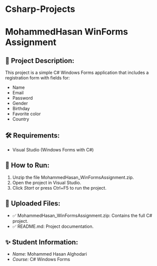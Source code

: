 # Csharp-Projects
# MohammedHasan WinForms Assignment

## 📌 Project Description:
This project is a simple C# Windows Forms application that includes a registration form with fields for:  
- Name  
- Email  
- Password  
- Gender  
- Birthday  
- Favorite color  
- Country  

## 🛠 Requirements:
- Visual Studio (Windows Forms with C#)

## 🚀 How to Run:
1. Unzip the file MohammedHasan_WinFormsAssignment.zip.
2. Open the project in Visual Studio.
3. Click *Start* or press Ctrl+F5 to run the project.

## 📂 Uploaded Files:
- ✅ MohammedHasan_WinFormsAssignment.zip: Contains the full C# project.  
- ✅ README.md: Project documentation.  

## ✨ Student Information:
- *Name:* Mohammed Hasan Alghodari  
- *Course:* C# Windows Forms
